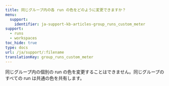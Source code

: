 ```yaml
---
title: 同じグループ内の各 run の色をどのように変更できますか？
menu:
  support:
    identifier: ja-support-kb-articles-group_runs_custom_meter
support:
  - runs
  - workspaces
toc_hide: true
type: docs
url: /ja/support/:filename
translationKey: group_runs_custom_meter
---
```

同じグループ内の個別の run の色を変更することはできません。同じグループのすべての run は共通の色を共有します。